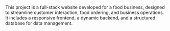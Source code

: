This project is a full-stack website developed for a food business, designed to streamline customer interaction, food ordering, and business operations. It includes a responsive frontend, a dynamic backend, and a structured database for data management.

